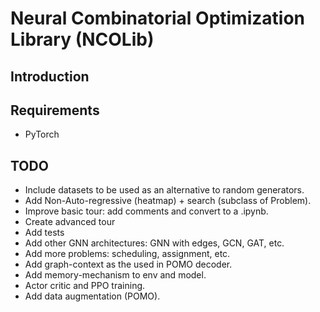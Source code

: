 # Neural Combinatorial Optimization Library (NCOLib)

## Introduction


## Requirements
- PyTorch

## TODO

- Include datasets to be used as an alternative to random generators.
- Add Non-Auto-regressive (heatmap) + search (subclass of Problem).
- Improve basic tour: add comments and convert to a .ipynb.
- Create advanced tour
- Add tests
- Add other GNN architectures: GNN with edges, GCN, GAT, etc.
- Add more problems: scheduling, assignment, etc.
- Add graph-context as the used in POMO decoder.
- Add memory-mechanism to env and model.
- Actor critic and PPO training.
- Add data augmentation (POMO).

